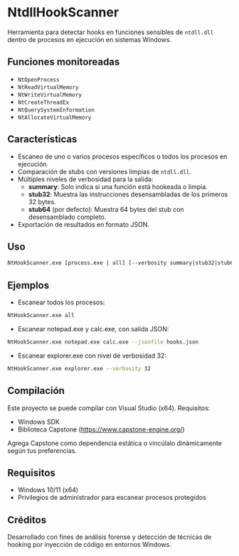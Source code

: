 # NtdllHookScanner

Herramienta para detectar hooks en funciones sensibles de `ntdll.dll` dentro de procesos en ejecución en sistemas Windows.

## Funciones monitoreadas

- `NtOpenProcess`
- `NtReadVirtualMemory`
- `NtWriteVirtualMemory`
- `NtCreateThreadEx`
- `NtQuerySystemInformation`
- `NtAllocateVirtualMemory`

## Características

- Escaneo de uno o varios procesos específicos o todos los procesos en ejecución.
- Comparación de stubs con versiones limpias de `ntdll.dll`.
- Múltiples niveles de verbosidad para la salida:
  - **summary**: Solo indica si una función está hookeada o limpia.
  - **stub32**: Muestra las instrucciones desensambladas de los primeros 32 bytes.
  - **stub64** (por defecto): Muestra 64 bytes del stub con desensamblado completo.
- Exportación de resultados en formato JSON.

## Uso

```bash
NtHookScanner.exe [process.exe | all] [--verbosity summary|stub32|stub64] [--jsonfile output.json]
```

## Ejemplos
- Escanear todos los procesos:
```bash
NtHookScanner.exe all
```

- Escanear notepad.exe y calc.exe, con salida JSON:
```bash
NtHookScanner.exe notepad.exe calc.exe --jsonfile hooks.json
```

- Escanear explorer.exe con nivel de verbosidad 32:
```bash
NtHookScanner.exe explorer.exe --verbosity 32
```

## Compilación
Este proyecto se puede compilar con Visual Studio (x64). Requisitos:
- Windows SDK
- Biblioteca Capstone (https://www.capstone-engine.org/)

Agrega Capstone como dependencia estática o vincúlalo dinámicamente según tus preferencias.

## Requisitos
- Windows 10/11 (x64)
- Privilegios de administrador para escanear procesos protegidos

## Créditos
Desarrollado con fines de análisis forense y detección de técnicas de hooking por inyección de código en entornos Windows.
